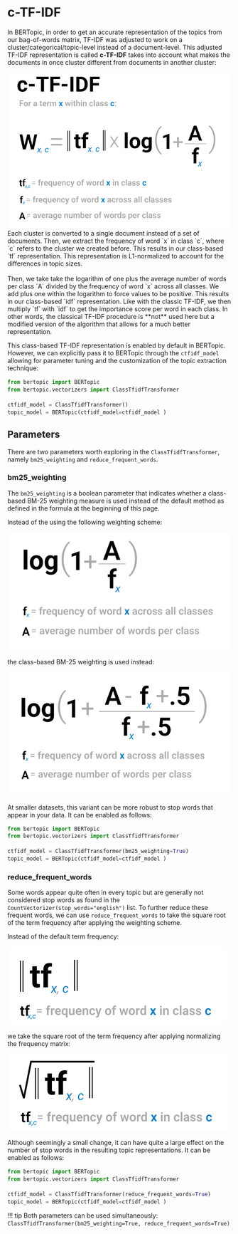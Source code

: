 # c-TF-IDF

In BERTopic, in order to get an accurate representation of the topics from our bag-of-words matrix, TF-IDF was adjusted to work on a cluster/categorical/topic-level instead of a document-level. This adjusted TF-IDF representation is called **c-TF-IDF** takes into account what makes the documents in once cluster different from documents in another cluster:
  
<img class="w-6/12" src="../../algorithm/c-TF-IDF.svg">

<br>
Each cluster is converted to a single document instead of a set of documents. Then, we extract the frequency of word `x` in class `c`, where `c` refers to the cluster we created before. This results in our class-based `tf` representation. This representation is L1-normalized to account for the differences in topic sizes. 
  <br><br>
Then, we take take the logarithm of one plus the average number of words per class `A` divided by the frequency of word `x` across all classes. We add plus one within the logarithm to force values to be positive. This results in our class-based `idf` representation. Like with the classic TF-IDF, we then multiply `tf` with `idf` to get the importance score per word in each class. In other words, the classical TF-IDF procedure is **not** used here but a modified version of the algorithm that allows for a much better representation. 


This class-based TF-IDF representation is enabled by default in BERTopic. However, we can explicitly pass it to BERTopic through the `ctfidf_model` allowing for parameter tuning and the customization of the topic extraction technique:

```python
from bertopic import BERTopic
from bertopic.vectorizers import ClassTfidfTransformer

ctfidf_model = ClassTfidfTransformer()
topic_model = BERTopic(ctfidf_model=ctfidf_model )
```

## **Parameters**
There are two parameters worth exploring in the `ClassTfidfTransformer`, namely `bm25_weighting` and `reduce_frequent_words`.


### bm25_weighting

The `bm25_weighting` is a boolean parameter that indicates whether a class-based BM-25 weighting measure is used instead of the default method as defined in the formula at the beginning of this page. 

Instead of the using the following weighting scheme:

<img class="w-6/12" src="idf.svg">


the class-based BM-25 weighting is used instead:

<img class="w-6/12" src="bm25.svg">

At smaller datasets, this variant can be more robust to stop words that appear in your data. It can be enabled as follows:

```python
from bertopic import BERTopic
from bertopic.vectorizers import ClassTfidfTransformer

ctfidf_model = ClassTfidfTransformer(bm25_weighting=True)
topic_model = BERTopic(ctfidf_model=ctfidf_model )
```


### reduce_frequent_words

Some words appear quite often in every topic but are generally not considered stop words as found in the `CountVectorizer(stop_words="english")` list. To further reduce these frequent words, we can use `reduce_frequent_words` to take the square root of the term frequency after applying the weighting scheme. 

Instead of the default term frequency:

<img class="w-8/12" src="tf.svg">

we take the square root of the term frequency after applying normalizing the frequency matrix:

<img class="w-8/12" src="tf_reduced.svg">

Although seemingly a small change, it can have quite a large effect on the number of stop words in the resulting topic representations. It can be enabled as follows:


```python
from bertopic import BERTopic
from bertopic.vectorizers import ClassTfidfTransformer

ctfidf_model = ClassTfidfTransformer(reduce_frequent_words=True)
topic_model = BERTopic(ctfidf_model=ctfidf_model )
```

!!! tip
	Both parameters can be used simultaneously: `ClassTfidfTransformer(bm25_weighting=True, reduce_frequent_words=True)`
